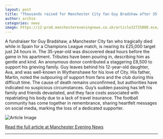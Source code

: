 ```yaml
---
layout: post
title: "Thousands raised for Manchester City fan Guy Bradshaw after 35-year-old found dead hours before game in Spain"
author: archie
categories: news
image: https://i2-prod.manchestereveningnews.co.uk/article32725008.ece/ALTERNATES/s1200/2_guybradshaw.png
---
```

A fundraiser for Guy Bradshaw, a Manchester City fan who tragically died while in Spain for a Champions League match, is nearing its £25,000 target just 24 hours in. The 35-year-old was discovered dead hours before the game in his apartment. Tributes have been pouring in, describing him as gentle and kind. An anonymous donor contributed a staggering £8,500 to support his grieving family. Guy leaves behind his 12-year-old daughter, Ava, and was well-known in Wythenshawe for his love of City. His father, Martin, noted the outpouring of support from fans and the club during this difficult time. The cause of death remains unconfirmed, but authorities have indicated no suspicious circumstances. Guy’s sudden passing has left his family and friends devastated, and they face costs associated with repatriating his body due to a lack of travel insurance. The football community has come together in remembrance, sharing heartfelt messages on social media, marking the loss of a dedicated supporter.

![Article Image](https://i2-prod.manchestereveningnews.co.uk/article32725008.ece/ALTERNATES/s1200/2_guybradshaw.png)

[Read the full article at Manchester Evening News](https://www.manchestereveningnews.co.uk/news/greater-manchester-news/thousands-raised-manchester-city-fan-32731133)

---
